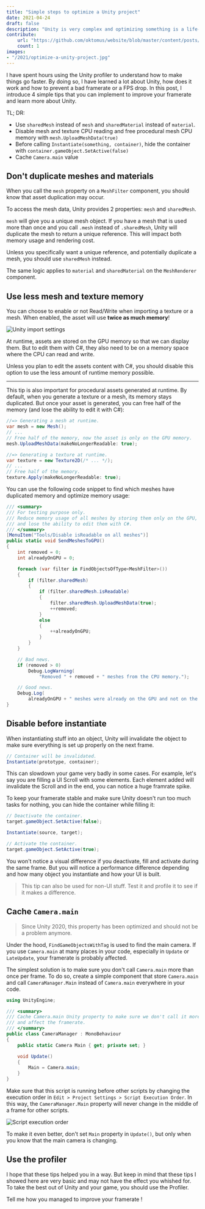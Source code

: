 ```yaml
---
title: "Simple steps to optimize a Unity project"
date: 2021-04-24
draft: false
description: "Unity is very complex and optimizing something is a life-time task. These are the first things to consider for optimizing every Unity game or app. In the end, you will get a better framerate."
contribute:
    url: "https://github.com/oktomus/website/blob/master/content/posts/2021/optimize-a-unity-project.md"
    count: 1
images:
- "/2021/optimize-a-unity-project.jpg"
---
```


I have spent hours using the Unity profiler to understand how to make things go faster. By doing so, I have learned a lot about Unity, how does it work and how to prevent a bad framerate or a FPS drop. In this post, I introduce 4 simple tips that you can implement to improve your framerate and learn more about Unity.

TL; DR:

- Use `sharedMesh` instead of `mesh` and `sharedMaterial` instead of `material`.
- Disable mesh and texture CPU reading and free procedural mesh CPU memory with `mesh.UploadMeshData(true)`
- Before calling `Instantiate(something, container)`, hide the container with `container.gameObject.SetActive(false)`
- Cache `Camera.main` value

## Don't duplicate meshes and materials

When you call the `mesh` property on a `MeshFilter` component, you should know that asset duplication may occur.

To access the mesh data, Unity provides 2 properties: `mesh` and `sharedMesh`.

`mesh` will give you a unique mesh object. If you have a mesh that is used more than once and you call `.mesh` instead of `.sharedMesh`, Unity will duplicate the mesh to return a unique reference. This will impact both memory usage and rendering cost.

Unless you specifically want a unique reference, and potentially duplicate a mesh, you should use `sharedMesh` instead.

The same logic applies to `material` and `sharedMaterial` on the `MeshRenderer` component.

## Use less mesh and texture memory

You can choose to enable or not Read/Write when importing a texture or a mesh. When enabled, the asset will use **twice as much memory**!

![Unity import settings](/2021/optimize-a-unity-project-read-write.png)

At runtime, assets are stored on the GPU memory so that we can display them. But to edit them with C#, they also need to be on a memory space where the CPU can read and write.

Unless you plan to edit the assets content with C#, you should disable this option to use the less amount of runtime memory possible.

---

This tip is also important for procedural assets generated at runtime. By default, when you generate a texture or a mesh, its memory stays duplicated. But once your asset is generated, you can free half of the memory (and lose the ability to edit it with C#):

```csharp
//=> Generating a mesh at runtime.
var mesh = new Mesh();
// ...
// Free half of the memory, now the asset is only on the GPU memory.
mesh.UploadMeshData(makeNoLongerReadable: true);

//=> Generating a texture at runtime.
var texture = new Texture2D(/* ... */);
// ...
// Free half of the memory.
texture.Apply(makeNoLongerReadable: true);
```

You can use the following code snippet to find which meshes have duplicated memory and optimize memory usage:

```csharp
/// <summary>
/// For testing purpose only.
/// Reduce memory usage of all meshes by storing them only on the GPU,
/// and lose the ability to edit them with C#.
/// </summary>
[MenuItem("Tools/Disable isReadable on all meshes")]
public static void SendMeshesToGPU()
{
    int removed = 0;
    int alreadyOnGPU = 0;

    foreach (var filter in FindObjectsOfType<MeshFilter>())
    {
        if (filter.sharedMesh)
        {
            if (filter.sharedMesh.isReadable)
            {
                filter.sharedMesh.UploadMeshData(true);
                ++removed;
            }
            else
            {
                ++alreadyOnGPU;
            }
        }
    }

    // Bad news.
    if (removed > 0)
        Debug.LogWarning(
            "Removed " + removed + " meshes from the CPU memory.");

    // Good news.
    Debug.Log(
        alreadyOnGPU + " meshes were already on the GPU and not on the CPU.");
}
```

## Disable before instantiate

When instantiating stuff into an object, Unity will invalidate the object to make sure everything is set up properly on the next frame.

```csharp
// Container will be invalidated.
Instantiate(prototype, container);
```

This can slowdown your game very badly in some cases. For example, let's say you are filling a UI Scroll with some elements. Each element added
will invalidate the Scroll and in the end, you can notice a huge framrate spike.

To keep your framerate stable and make sure Unity doesn't run too much tasks for nothing, you can hide the container while filling it:

```csharp
// Deactivate the container.
target.gameObject.SetActive(false);

Instantiate(source, target);

// Activate the container.
target.gameObject.SetActive(true);
```

You won't notice a visual difference if you deactivate, fill and activate during the same frame. But you will notice a performance difference
depending and how many object you instantiate and how your UI is built.

> This tip can also be used for non-UI stuff. Test it and profile it to see if it makes a difference.

## Cache `Camera.main`

> Since Unity 2020, this property has been optimized and should not be a problem anymore.

Under the hood, `FindGameObjectsWithTag` is used to find the main camera. If you use `Camera.main` at many places in your code, especially in `Update` or `LateUpdate`, your framerate is probably affected.

The simplest solution is to make sure you don't call `Camera.main` more than once per frame. To do so, create a simple component that store `Camera.main` and call `CameraManager.Main` instead of `Camera.main` everywhere in your code.

```csharp
using UnityEngine;

/// <summary>
/// Cache Camera.main Unity property to make sure we don't call it more than once per frame
/// and affect the framerate.
/// </summary>
public class CameraManager : MonoBehaviour
{
    public static Camera Main { get; private set; }

    void Update()
    {
        Main = Camera.main;
    }
}
```

Make sure that this script is running before other scripts by changing the execution order in `Edit > Project Settings > Script Execution Order`. In this way, the `CameraManager.Main` property will never change in the middle of a frame for other scripts.

![Script execution order](/2021/optimize-a-unity-project-camera-manager.png)

To make it even better, don't set `Main` property in `Update()`, but only when you know that the main camera is changing.

## Use the profiler

I hope that these tips helped you in a way. But keep in mind that these tips I showed here are very basic and may not have the effect you whished for. To take the best out of Unity and your game, you should use the Profiler.

Tell me how you managed to improve your framerate !
